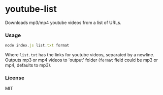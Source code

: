 # youtube-list

Downloads mp3/mp4 youtube videos from a list of URLs.

### Usage

```js
node index.js list.txt format
```

Where ```list.txt``` has the links for youtube videos, separated by a newline.
Outputs mp3 or mp4 videos to 'output' folder (```format``` field could be mp3 or mp4, defaults to mp3).

### License
MIT
